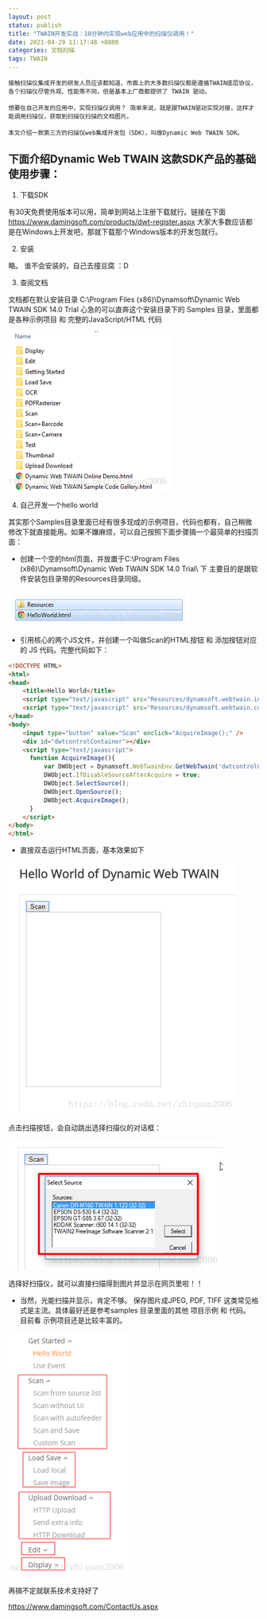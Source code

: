 ```yaml
---
layout: post
status: publish
title: "TWAIN开发实战：10分钟内实现web应用中的扫描仪调用！"
date: 2021-04-29 11:17:48 +0800
categories: 文档扫描
tags: TWAIN
---
```


```
接触扫描仪集成开发的研发人员应该都知道，市面上的大多数扫描仪都是遵循TWAIN底层协议，各个扫描仪尽管外观、性能等不同，但是基本上厂商都提供了 TWAIN 驱动。

想要在自己开发的应用中，实现扫描仪调用？ 简单来说，就是跟TWAIN驱动实现对接，这样才能调用扫描仪，获取到扫描仪扫描的文档图片。

本文介绍一款第三方的扫描仪web集成开发包（SDK），叫做Dynamic Web TWAIN SDK。
```
## 下面介绍Dynamic Web TWAIN 这款SDK产品的基础使用步骤：

1.  下载SDK

有30天免费使用版本可以用，简单到网站上注册下载就行。链接在下面
https://www.damingsoft.com/products/dwt-register.aspx
大家大多数应该都是在Windows上开发吧，那就下载那个Windows版本的开发包就行。

2.  安装

略。 谁不会安装的，自己去撞豆腐 ：D

3.  查阅文档

文档都在默认安装目录 C:\Program Files (x86)\Dynamsoft\Dynamic Web TWAIN SDK 14.0 Trial
心急的可以直奔这个安装目录下的 Samples 目录，里面都是各种示例项目 和 完整的JavaScript/HTML 代码

![安装路径](/album/2021/TWAIN-practice-utilize-scanner-in-web-application/20180722210230216.png)

4.  自己开发一个hello world

其实那个Samples目录里面已经有很多现成的示例项目，代码也都有，自己稍微修改下就直接能用。如果不嫌麻烦，可以自己按照下面步骤搞一个最简单的扫描页面：
* 创建一个空的html页面，并放置于C:\Program Files (x86)\Dynamsoft\Dynamic Web TWAIN SDK 14.0 Trial\ 下
主要目的是跟软件安装包目录带的Resources目录同级。

![安装路径2](/album/2021/TWAIN-practice-utilize-scanner-in-web-application/20180722210959682.png)

* 引用核心的两个JS文件，并创建一个叫做Scan的HTML按钮 和 添加按钮对应的 JS 代码。完整代码如下：

```html 
<!DOCTYPE HTML>
<html>
<head>
    <title>Hello World</title>
    <script type="text/javascript" src="Resources/dynamsoft.webtwain.initiate.js"></script>
    <script type="text/javascript" src="Resources/dynamsoft.webtwain.config.js"></script>
</head>
<body>
    <input type="button" value="Scan" onclick="AcquireImage();" />
    <div id="dwtcontrolContainer"></div>
    <script type="text/javascript">
      function AcquireImage(){
          var DWObject = Dynamsoft.WebTwainEnv.GetWebTwain('dwtcontrolContainer');
          DWObject.IfDisableSourceAfterAcquire = true;
          DWObject.SelectSource();
          DWObject.OpenSource();
          DWObject.AcquireImage();
      }
    </script>
</body>
</html>
```
* 直接双击运行HTML页面，基本效果如下

![HTML页面](/album/2021/TWAIN-practice-utilize-scanner-in-web-application/20180722211347462.png)

点击扫描按钮，会自动跳出选择扫描仪的对话框：

![扫描仪对话框](/album/2021/TWAIN-practice-utilize-scanner-in-web-application/20180722211500347.png)

选择好扫描仪，就可以直接扫描得到图片并显示在网页里啦！！

* 当然，光能扫描并显示，肯定不够。 保存图片成JPEG, PDF, TIFF 这类常见格式是主流。具体最好还是参考samples 目录里面的其他 项目示例 和 代码。 目前看 示例项目还是比较丰富的。

![图片格式](/album/2021/TWAIN-practice-utilize-scanner-in-web-application/20180722211816860.png)

再搞不定就联系技术支持好了

https://www.damingsoft.com/ContactUs.aspx

